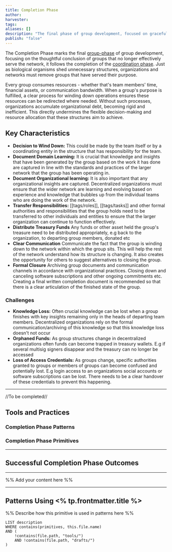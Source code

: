 ```yaml
---
title: Completion Phase
author: 
harvester: 
tags: 
aliases: []
description: "The final phase of group development, focused on gracefully closing entities that are no longer needed."
publish: "false"
---   
```



The Completion Phase marks the final [group-phase](notes/dao-primitives/framework/group-phase/group-phase.md)  of group development, focusing on the thoughtful conclusion of groups that no longer effectively serve the network, it follows the completion of the [coordination phase](notes/dao-primitives/framework/group-phase/coordination.md). Just as biological organisms shed unnecessary structures, organizations and networks must remove groups that have served their purpose.


Every group consumes resources - whether that's team members' time, financial assets, or communication bandwidth. When a group's purpose is fulfilled, a clear process for winding down operations ensures these resources can be redirected where needed. Without such processes, organizations accumulate organizational debt, becoming rigid and inefficient. This directly undermines the flexible decision-making and resource allocation that these structures aim to achieve.


## Key Characteristics

* **Decision to Wind Down:** This could be made by the team itself or by a coordinating entity in the structure that has responsibility for the team.
* **Document Domain Learning:** It is crucial that knowledge and insights that have been generated by the group based on the work it has done are captured in line with the standards and practices of the larger network that the group has been operating in. 
* **Document Organizational learning:** It is also important that any organizational insights are captured. Decentralized organizations must ensure that the wider network are learning and evolving based on experience and knowledge that bubbles up from the individual teams who are doing the work of the network.  
* **Transfer Responsibilities:** [[tags/roles]], [[tags/tasks]] and other formal authorities and responsibilities that the group holds need to be transferred to other individuals and entities to ensure that the larger organization can continue to function effectively. 
* **Distribute Treasury Funds** Any funds or other asset held the group's treasure need to be distributed appropriately, e.g back to the organization, to departing group members, donated etc  
* **Clear Communication** Communicate the fact that the group is winding down to the network within which the group sits. This will help the rest of the network understand how its structure is changing. It also creates the opportunity for others to suggest alternatives to closing the group. 
* **Formal Closure** Archiving group documents and communication channels in accordance with organizational practices. Closing down and canceling software subscriptions and other ongoing commitments etc. Creating a final written completion document is recommended so that there is a clear articulation of the finished state of the group. 

### Challenges

* **Knowledge Loss:** Often crucial knowledge can be lost when a group finishes with key insights remaining only in the heads of departing team members. Decentralized organizations rely on the formal communication/archiving of this knowledge so that this knowledge loss doesn't not occur
* **Orphaned Funds:** As group structures change in decentralized organizations often funds can become trapped in treasury wallets. E.g if several multisig signers disappear and the treasury can no longer be accessed  
* **Loss of Access Credentials:** As groups change, specific authorities granted to groups or members of groups can become confused and potentially lost. E.g login access to an organizations social accounts or software subscriptions can be lost. There needs to be a clear handover of these credentials to prevent this happening. 

---
//To be completed//
## Tools and Practices



### Completion Phase Patterns

### Completion Phase Primitives

---

## Successful Completion Phase Outcomes



---

%% Add your content here %%

---

## Patterns Using <% tp.frontmatter.title %>

%% Describe how this primitive is used in patterns here %%

```dataview
LIST description
WHERE contains(primitives, this.file.name)
AND (
    !contains(file.path, "tools/") 
    AND !contains(file.path, "drafts/")
)
```
